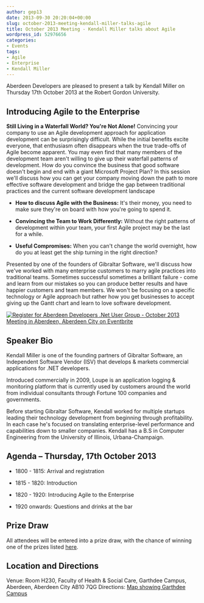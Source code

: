 ```yaml
---
author: gep13
date: 2013-09-30 20:20:04+00:00
slug: october-2013-meeting-kendall-miller-talks-agile
title: October 2013 Meeting - Kendall Miller talks about Agile
wordpress_id: 52976656
categories:
- Events
tags:
- Agile
- Enterprise
- Kendall Miller
---
```


Aberdeen Developers are pleased to present a talk by Kendall Miller on Thursday 17th October 2013 at the Robert Gordon University.


## Introducing Agile to the Enterprise


**Still Living in a Waterfall World? You're Not Alone!** Convincing your company to use an Agile development approach for application development can be surprisingly difficult. While the initial benefits excite everyone, that enthusiasm often disappears when the true trade-offs of Agile become apparent. You may even find that many members of the development team aren't willing to give up their waterfall patterns of development. How do you convince the business that good software doesn't begin and end with a giant Microsoft Project Plan? In this session we'll discuss how you can get your company moving down the path to more effective software development and bridge the gap between traditional practices and the current software development landscape




  * **How to discuss Agile with the Business:** It's their money, you need to make sure they're on board with how you're going to spend it.


  * **Convincing the Team to Work Differently:** Without the right patterns of development within your team, your first Agile project may be the last for a while.


  * **Useful Compromises:** When you can't change the world overnight, how do you at least get the ship turning in the right direction?


Presented by one of the founders of Gibraltar Software, we'll discuss how we've worked with many enterprise customers to marry agile practices into traditional teams. Sometimes successful sometimes a brilliant failure - come and learn from our mistakes so you can produce better results and have happier customers and team members. We won't be focusing on a specific technology or Agile approach but rather how you get businesses to accept giving up the Gantt chart and learn to love software development.


[![Register for Aberdeen Developers .Net User Group - October 2013 Meeting in Aberdeen, Aberdeen City on Eventbrite](http://www.eventbrite.com/registerbutton?eid=2581657808)](http://adnuguk-oct2013.eventbrite.co.uk/?ebtv=C)




## Speaker Bio


Kendall Miller is one of the founding partners of Gibraltar Software, an Independent Software Vendor (ISV) that develops & markets commercial applications for .NET developers.

Introduced commercially in 2009, Loupe is an application logging & monitoring platform that is currently used by customers around the world from individual consultants through Fortune 100 companies and governments.

Before starting Gibraltar Software, Kendall worked for multiple startups leading their technology development from beginning through profitability. In each case he's focused on translating enterprise-level performance and capabilities down to smaller companies. Kendall has a B.S in Computer Engineering from the University of Illinois, Urbana-Champaign.


## Agenda – Thursday, 17th October 2013






  * 1800 - 1815: Arrival and registration


  * 1815 - 1820: Introduction


  * 1820 - 1920: Introducing Agile to the Enterprise


  * 1920 onwards: Questions and drinks at the bar




## Prize Draw


All attendees will be entered into a prize draw, with the chance of winning one of the prizes listed [here](http://www.gep13.co.uk/blog/?p=107).


## Location and Directions


Venue: Room H230, Faculty of Health & Social Care, Garthdee Campus, Aberdeen, Aberdeen City AB10 7QG
Directions: [Map showing Garthdee Campus](https://maps.google.co.uk/maps?q=Faculty+of+Health+%26+Social+Care,+Garthdee+Campus,+Aberdeen,+Aberdeen+City+AB10+7QG,+GB&hl=en&ll=57.119317,-2.136133&spn=0.004165,0.012413&sll=57.746995,-4.687341&sspn=8.392957,25.422363&hq=Faculty+of+Health+%26+Social+Care,+Garthdee+Campus,&hnear=AB10+7QG,+United+Kingdom&t=m&z=17&iwloc=A)
